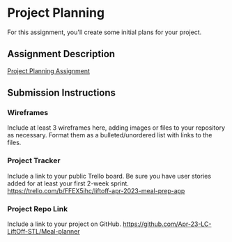 # Project Planning
For this assignment, you'll create some initial plans for your project.

## Assignment Description
[Project Planning Assignment](https://education.launchcode.org/liftoff/modules/assignments/project-planning)

## Submission Instructions

### Wireframes

Include at least 3 wireframes here, adding images or files to your repository as necessary. Format them as a bulleted/unordered list with links to the files.

### Project Tracker

Include a link to your public Trello board. Be sure you have user stories added for at least your first 2-week sprint.
https://trello.com/b/FFEX5ihc/liftoff-apr-2023-meal-prep-app

### Project Repo Link

Include a link to your project on GitHub.
https://github.com/Apr-23-LC-LiftOff-STL/Meal-planner
